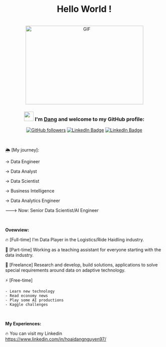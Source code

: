 <div align="center">
</br>
<h1> Hello World ! </h1>

<br>

<img align="centre" height="250" width="375" alt="GIF" src="https://media.giphy.com/media/jeCSe7Qqc7NwKUzxH7/giphy.gif"/>

### <img src="https://media.giphy.com/media/WUlplcMpOCEmTGBtBW/giphy.gif" width="30"> I'm [**Dang**](https://www.linkedin.com/in/hoaidangnguyen97/) and welcome to my GitHub profile:



[![GitHub followers](https://img.shields.io/github/followers/Khixinhxan?label=Follow&style=social)](https://github.com/Khixinhxan?tab=follow)
[![LinkedIn Badge](https://img.shields.io/badge/-LinkedIn-blue?style=social&logo=Linkedin&logoColor=blue&link=https://www.linkedin.com/in/hoaidangnguyen97/)](https://www.linkedin.com/in/hoaidangnguyen97/)
[![LinkedIn Badge](https://img.shields.io/badge/-Kaggle-blue?style=social&logo=Kaggle&logoColor=blue&link=https://www.kaggle.com/dangnguyen97)](https://www.kaggle.com/dangnguyen97)




<!-- <img align="right" height="250" width="375" alt="GIF" src="IMG/quote.gif" /> -->


</div>

</br>


🌦 [My journey]: 

-> Data Engineer 

-> Data Analyst 

-> Data Scientist 

-> Business Intelligence 

-> Data Analytics Engineer

---> Now: Senior Data Scientist/AI Engineer


<br>

**Ovewview:**

🔥 [Full-time] I'm Data Player in the Logistics/Ride Haidling industry.

🌈 [Part-time] Working as a teaching assistant for everyone starting with the data industry.

💎 [Freelance] Research and develop, build solutions, applications to solve special requirements around data on adaptive technology.

⚡️ [Free-time] 

    - Learn new technology
    - Read economy news
    - Play some AI productions
    - Kaggle challenges 

</br>

**My Experiences:**

🔥 You can visit my Linkedin
https://www.linkedin.com/in/hoaidangnguyen97/



</br>
